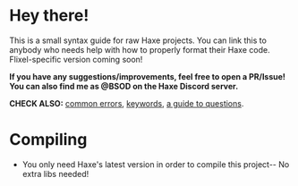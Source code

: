 # Hey there!

This is a small syntax guide for raw Haxe projects. You can link this to anybody who needs help with how to properly format their Haxe code. Flixel-specific version coming soon!

**If you have any suggestions/improvements, feel free to open a PR/Issue! You can also find me as @BSOD on the Haxe Discord server.**

**CHECK ALSO:** [common errors](https://github.com/runkanrenchu/syntax-guide/blob/master/COMMON_ERRORS.md), [keywords](https://github.com/runkanrenchu/syntax-guide/blob/master/KEYWORDS.md), [a guide to questions](https://github.com/runkanrenchu/syntax-guide/blob/master/HOW%20TO%20ASK.md).

# Compiling

- You only need Haxe's latest version in order to compile this project-- No extra libs needed!

